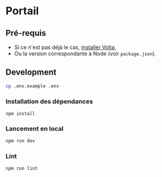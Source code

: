 # Portail

## Pré-requis

- Si ce n'est pas déjà le cas, [installer Volta](https://volta.sh/),
- Ou la version correspondante à Node (voir `package.json`).

## Development

```bash
cp .env.example .env
```

### Installation des dépendances

```
npm install
```

### Lancement en local

```bash
npm run dev
```

### Lint

```bash
npm run lint
```

